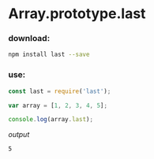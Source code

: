 # Array.prototype.last

### download:

```bash
npm install last --save
```

### use:

```javascript
const last = require('last');

var array = [1, 2, 3, 4, 5];

console.log(array.last);
```

*output*

```bash
5
```